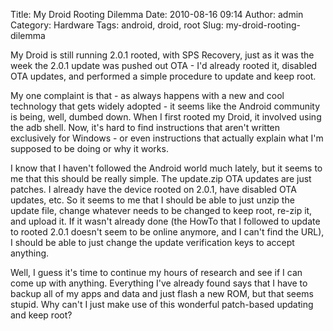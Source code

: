 Title: My Droid Rooting Dilemma
Date: 2010-08-16 09:14
Author: admin
Category: Hardware
Tags: android, droid, root
Slug: my-droid-rooting-dilemma

My Droid is still running 2.0.1 rooted, with SPS Recovery, just as it
was the week the 2.0.1 update was pushed out OTA - I'd already rooted
it, disabled OTA updates, and performed a simple procedure to update and
keep root.

My one complaint is that - as always happens with a new and cool
technology that gets widely adopted - it seems like the Android
community is being, well, dumbed down. When I first rooted my Droid, it
involved using the adb shell. Now, it's hard to find instructions that
aren't written exclusively for Windows - or even instructions that
actually explain what I'm supposed to be doing or why it works.

I know that I haven't followed the Android world much lately, but it
seems to me that this should be really simple. The update.zip OTA
updates are just patches. I already have the device rooted on 2.0.1,
have disabled OTA updates, etc. So it seems to me that I should be able
to just unzip the update file, change whatever needs to be changed to
keep root, re-zip it, and upload it. If it wasn't already done (the
HowTo that I followed to update to rooted 2.0.1 doesn't seem to be
online anymore, and I can't find the URL), I should be able to just
change the update verification keys to accept anything.

Well, I guess it's time to continue my hours of research and see if I
can come up with anything. Everything I've already found says that I
have to backup all of my apps and data and just flash a new ROM, but
that seems stupid. Why can't I just make use of this wonderful
patch-based updating and keep root?

